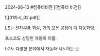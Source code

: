 2024-08-13
#컴퓨터비전 
[[컴퓨터 비전]]

![[01차시_02.pdf]]

LS는 전자부품 회살, 거의 모든 공정이 다 자동화임.

포스코도 상당한 자동화 이룸.

LG도 다양한 분야에서 자동화 시도하는 듯